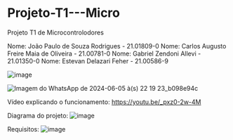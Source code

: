 # Projeto-T1---Micro
Projeto T1 de Microcontrolodores

Nome: João Paulo de Souza Rodrigues - 21.01809-0
Nome: Carlos Augusto Freire Maia de Oliveira - 21.00781-0
Nome: Gabriel Zendoni Allevi - 21.01350-0
Nome: Estevan Delazari Feher - 21.00586-9

![image](https://github.com/jpsr2001/Projeto-T1---Micro/assets/101599939/09069ca6-42be-45f2-95ba-510590925786)

![Imagem do WhatsApp de 2024-06-05 à(s) 22 19 23_b098e94c](https://github.com/jpsr2001/Projeto-T1---Micro/assets/101599939/563a2290-5795-49a5-bbcb-4c8043e6688d)


Vídeo explicando o funcionamento:
https://youtu.be/_pxz0-2w-4M

Diagrama do projeto:
![image](https://github.com/jpsr2001/Projeto-T1---Micro/assets/101599939/6f4fba28-4415-4cf4-be77-cf54a07f88d7)

Requisitos:
![image](https://github.com/jpsr2001/Projeto-T1---Micro/assets/101599939/113d0175-8e22-4e16-b566-59b838fb2f07)
